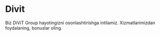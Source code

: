# Divit
Biz DiViT Group hayotingizni osonlashtirishga intilamiz.  Xizmatlarimizdan foydalaning, bonuslar oling.
